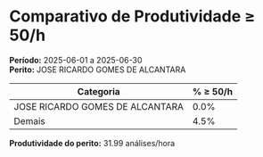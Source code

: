 # Comparativo de Produtividade ≥ 50/h

**Período:** 2025-06-01 a 2025-06-30  
**Perito:** JOSE RICARDO GOMES DE ALCANTARA

| Categoria | % ≥ 50/h |
|-----------|-------------------|
| JOSE RICARDO GOMES DE ALCANTARA | 0.0% |
| Demais    | 4.5% |

**Produtividade do perito:** 31.99 análises/hora
